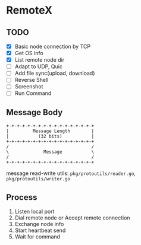 # RemoteX

## TODO
- [x] Basic node connection by TCP
- [x] Get OS info
- [x] List remote node dir 
- [ ] Adapt to UDP, Quic
- [ ] Add file sync(upload, download)
- [ ] Reverse Shell
- [ ] Screenshot
- [ ] Run Command

## Message Body
```
+-+-+-+-+-+-+-+-+-+-+-+-+-+-+-+-+
|         Message Length        |
|           (32 bits)           |
+-+-+-+-+-+-+-+-+-+-+-+-+-+-+-+-+
/                               /
\             Message           \
/                               /
+-+-+-+-+-+-+-+-+-+-+-+-+-+-+-+-+
```

message read-write utils: `pkg/protoutils/reader.go`, `pkg/protoutils/writer.go`

## Process
1. Listen local port
2. Dial remote node or Accept remote connection
3. Exchange node info
4. Start heartbeat send
5. Wait for command

